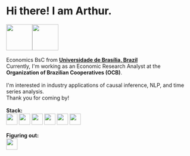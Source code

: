 # Hi there! I am Arthur. 
<img src="https://i.imgur.com/fOaksfi.gif" height="70"/><img src="https://i.imgur.com/fOaksfi.gif" height="70"/> </br></br>
Economics BsC from [**Universidade de Brasília, Brazil**](https://www.unb.br/)</br>
Currently, I'm working as an Economic Research Analyst at the **Organization of Brazilian Cooperatives (OCB)**.</br></br>
I'm interested in industry applications of causal inference, NLP, and time series analysis.</br>
Thank you for coming by!
<br><br>
**Stack:** <br>
<img src="https://cdn.jsdelivr.net/gh/devicons/devicon/icons/python/python-original.svg" height = "30"/>
<img src="https://cdn.jsdelivr.net/gh/devicons/devicon/icons/r/r-original.svg" height = "30"/>
<img src="https://cdn.jsdelivr.net/gh/devicons/devicon/icons/julia/julia-original.svg" height = "30"/>
<img src="https://www.svgrepo.com/show/374098/stata.svg" height = "30"/>
<img src="https://cdn.jsdelivr.net/gh/devicons/devicon/icons/postgresql/postgresql-plain.svg" height = "30"/>
<img src="https://cdn.jsdelivr.net/gh/devicons/devicon/icons/git/git-original.svg" height = "30"/>
<br><br>
**Figuring out:** <br>
<img src="https://cdn.jsdelivr.net/gh/devicons/devicon/icons/go/go-original.svg" height = "30"/>

          
